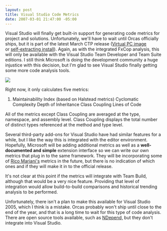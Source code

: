 ```yaml
---
layout: post
title: Visual Studio Code Metrics
date: 2007-03-01 21:47:00 -05:00
---
```


Visual Studio will finally get built-in support for generating code metrics for project and solutions. Unfortunately, we'll have to wait until Orcas officially ships, but it is part of the latest March CTP release ([Virtual PC image](http://www.microsoft.com/downloads/details.aspx?FamilyID=B533619A-0008-4DD6-9ED1-47D482683C78&displaylang=en) or [self-extracting install](http://www.microsoft.com/downloads/details.aspx?FamilyID=cf76fcba-07af-47ac-8822-4ad346210670&DisplayLang=en)). Again, as with the integrated FxCop analysis, this will only be available with the Visual Studio Team Developer and Team Suite editions. I still think Microsoft is doing the development community a huge injustice with this decision, but I'm glad to see Visual Studio finally getting some more code analysis tools.

![](http://gwb.blob.core.windows.net/sdorman/5006/o_vscodemetrics.jpg) 

Right now, it only calculates five metrics:

1.  Maintainability Index (based on Halstead metrics)  Cyclomatic Complexity  Depth of Inheritance  Class Coupling  Lines of Code 

All of the metrics except Class Coupling are averaged at the type, namespace, and assembly level. Class Coupling displays the total number of distinct types referenced at the method and type level.

Several third-party add-ons for Visual Studio have had similar features for a while, but I like the way this is integrated with the editor environment. Hopefully, Microsoft will be adding additional metrics as well as a **well-documented and simple** extension interface so we can write our own metrics that plug in to the same framework. They will be incorporating some of [Rico Mariani's](http://blogs.msdn.com/ricom/ "http://blogs.msdn.com/ricom/") metrics in the future, but there is no indication of which ones and if they will make it in to the official release.

It's not clear at this point if the metrics will integrate with Team Build, although that would be a very nice feature. Providing that level of integration would allow build-to-build comparisons and historical trending analysis to be performed.

Unfortunately, there isn't a plan to make this available for Visual Studio 2005, which I think is a mistake. Orcas probably won't ship until close to the end of the year, and that is a long time to wait for this type of code analysis. There are open source tools available, such as [NDepend,](http://www.ndepend.com) but they don't integrate into Visual Studio.
